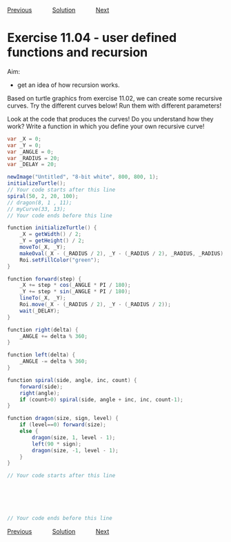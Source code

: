 [Previous](./ex11-03.md) &nbsp;&nbsp;&nbsp;&nbsp;&nbsp;&nbsp;&nbsp;&nbsp;&nbsp;&nbsp;     [Solution](../ans/ans11-04.md) &nbsp;&nbsp;&nbsp;&nbsp;&nbsp;&nbsp;&nbsp;&nbsp;&nbsp;&nbsp; [Next](./ex12-01.md)
# Exercise 11.04 - user defined functions and recursion

Aim: 
- get an idea of how recursion works.

Based on turtle graphics from exercise 11.02, we can create some recursive 
curves. Try the different curves below! Run them with different parameters!

Look at the code that produces the curves! Do you understand how they work? 
Write a function in which you define your own recursive curve!

```java
var _X = 0;
var _Y = 0;
var _ANGLE = 0;
var _RADIUS = 20;
var _DELAY = 20;

newImage("Untitled", "8-bit white", 800, 800, 1);
initializeTurtle();
// Your code starts after this line
spiral(50, 2, 20, 100);
// dragon(8, 1 , 11);
// myCurve(33, 13);
// Your code ends before this line

function initializeTurtle() {
	_X = getWidth() / 2;
	_Y = getHeight() / 2;
	moveTo(_X, _Y);
	makeOval(_X - (_RADIUS / 2), _Y - (_RADIUS / 2), _RADIUS, _RADIUS);
	Roi.setFillColor("green");
}

function forward(step) {
	_X += step * cos(_ANGLE * PI / 180);
	_Y += step * sin(_ANGLE * PI / 180);
	lineTo(_X, _Y);
	Roi.move(_X - (_RADIUS / 2), _Y - (_RADIUS / 2));
	wait(_DELAY);
}

function right(delta) {
	_ANGLE += delta % 360;
}

function left(delta) {
	_ANGLE -= delta % 360;
}

function spiral(side, angle, inc, count) {
	forward(side);
	right(angle);
	if (count>0) spiral(side, angle + inc, inc, count-1);
}

function dragon(size, sign, level) {
	if (level==0) forward(size);
	else {
		dragon(size, 1, level - 1);
		left(90 * sign);
		dragon(size, -1, level - 1);
	}
}

// Your code starts after this line






// Your code ends before this line
```
[Previous](./ex11-03.md) &nbsp;&nbsp;&nbsp;&nbsp;&nbsp;&nbsp;&nbsp;&nbsp;&nbsp;&nbsp;     [Solution](../ans/ans11-04.md) &nbsp;&nbsp;&nbsp;&nbsp;&nbsp;&nbsp;&nbsp;&nbsp;&nbsp;&nbsp; [Next](./ex12-01.md)
